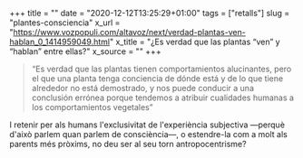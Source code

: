 +++
title = ""
date = "2020-12-12T13:25:29+01:00"
tags = ["retalls"]
slug = "plantes-consciencia"
x_url = "https://www.vozpopuli.com/altavoz/next/verdad-plantas-ven-hablan_0_1414959049.html"
x_title = "¿Es verdad que las plantas “ven” y “hablan” entre ellas?"
x_source = ""
+++


> “Es verdad que las plantas tienen comportamientos alucinantes, pero el que una planta tenga conciencia de dónde está y de lo que tiene alrededor no está demostrado, y nos puede conducir a una conclusión errónea porque tendemos a atribuir cualidades humanas a los comportamientos vegetales”

I retenir per als humans l'exclusivitat de l'experiència subjectiva —perquè d'això parlem quan parlem de consciència—, o estendre-la com a molt als parents més pròxims, no deu ser al seu torn antropocentrisme?
